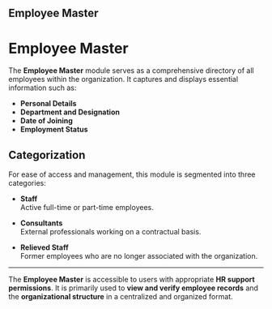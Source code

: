 ## Employee Master
    

# Employee Master

The **Employee Master** module serves as a comprehensive directory of all employees within the organization. It captures and displays essential information such as:

- **Personal Details**
- **Department and Designation**
- **Date of Joining**
- **Employment Status**

## Categorization

For ease of access and management, this module is segmented into three categories:

- **Staff**  
  Active full-time or part-time employees.

- **Consultants**  
  External professionals working on a contractual basis.

- **Relieved Staff**  
  Former employees who are no longer associated with the organization.

---

The **Employee Master** is accessible to users with appropriate **HR support permissions**. It is primarily used to **view and verify employee records** and the **organizational structure** in a centralized and organized format.
